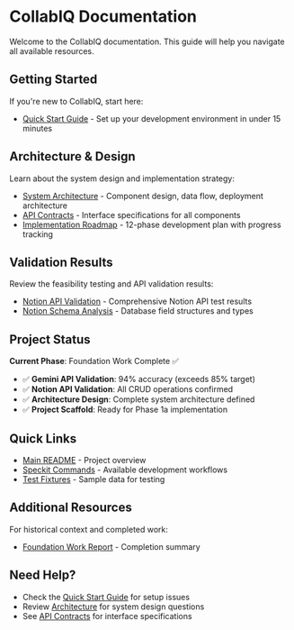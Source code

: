 # CollabIQ Documentation

Welcome to the CollabIQ documentation. This guide will help you navigate all available resources.

## Getting Started

If you're new to CollabIQ, start here:

- [Quick Start Guide](setup/quickstart.md) - Set up your development environment in under 15 minutes

## Architecture & Design

Learn about the system design and implementation strategy:

- [System Architecture](architecture/ARCHITECTURE.md) - Component design, data flow, deployment architecture
- [API Contracts](architecture/API_CONTRACTS.md) - Interface specifications for all components
- [Implementation Roadmap](architecture/ROADMAP.md) - 12-phase development plan with progress tracking

## Validation Results

Review the feasibility testing and API validation results:

- [Notion API Validation](validation/NOTION_API_VALIDATION.md) - Comprehensive Notion API test results
- [Notion Schema Analysis](validation/NOTION_SCHEMA_ANALYSIS.md) - Database field structures and types

## Project Status

**Current Phase**: Foundation Work Complete ✅

- ✅ **Gemini API Validation**: 94% accuracy (exceeds 85% target)
- ✅ **Notion API Validation**: All CRUD operations confirmed
- ✅ **Architecture Design**: Complete system architecture defined
- ✅ **Project Scaffold**: Ready for Phase 1a implementation

## Quick Links

- [Main README](../README.md) - Project overview
- [Speckit Commands](../.claude/commands/) - Available development workflows
- [Test Fixtures](../tests/fixtures/) - Sample data for testing

## Additional Resources

For historical context and completed work:
- [Foundation Work Report](../specs/001-feasibility-architecture/FOUNDATION_WORK_REPORT.md) - Completion summary

## Need Help?

- Check the [Quick Start Guide](setup/quickstart.md) for setup issues
- Review [Architecture](architecture/ARCHITECTURE.md) for system design questions
- See [API Contracts](architecture/API_CONTRACTS.md) for interface specifications
